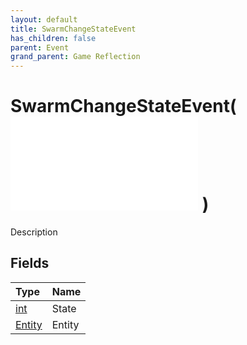 ```yaml
---
layout: default
title: SwarmChangeStateEvent
has_children: false
parent: Event
grand_parent: Game Reflection
---
```

# SwarmChangeStateEvent( ![ EntityEventBase ](/game-reflection/events/entity_event_base.md) )
Description 

## Fields
| Type | Name |
|:-------------|:--------------|
| [int](/game-reflection/enums/int.md) | State |
| [Entity](/game-reflection/classes/entity.md) | Entity |
